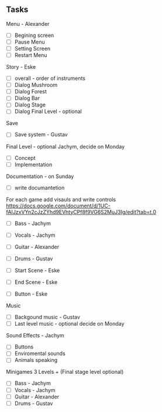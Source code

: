 ## Tasks
Menu - Alexander
- [ ] Begining screen
- [ ] Pause Menu
- [ ] Setting Screen
- [ ] Restart Menu

Story - Eske

- [ ] overall - order of instruments
- [ ] Dialog Mushroom
- [ ] Dialog Forest
- [ ] Dialog Bar
- [ ] Dialog Stage
- [ ] Dialog Final Level - optional

Save

- [ ] Save system - Gustav

Final Level - optional Jachym, decide on Monday

- [ ] Concept
- [ ] Implementation

Documentation - on Sunday

- [ ] write documantetion

For each game add visauls and write controls https://docs.google.com/document/d/1UC-fAIJzxVYn2cJzZYhd9EVhtyCPf8f9VG6S2MuJ3Ig/edit?tab=t.0

- [ ] Bass - Jachym
- [ ] Vocals - Jachym
- [ ] Guitar - Alexander
- [ ] Drums - Gustav

- [ ] Start Scene - Eske
- [ ] End Scene - Eske
- [ ] Button - Eske

Music

- [ ] Backgound music - Gustav
- [ ] Last level music - optional decide on Monday

Sound Effects - Jachym

- [ ] Buttons
- [ ] Enviromental sounds
- [ ] Animals speaking

Minigames 3 Levels + (Final stage level optional)

- [ ] Bass - Jachym
- [ ] Vocals - Jachym
- [ ] Guitar - Alexander
- [ ] Drums - Gustav
